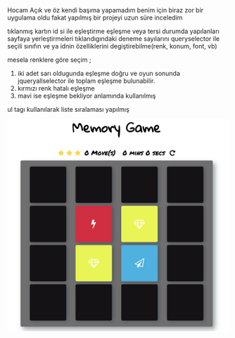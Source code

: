 Hocam Açık ve öz kendi başıma yapamadım benim için biraz zor bir uygulama oldu fakat yapılmış bir projeyi uzun süre inceledim

tıklanmış kartın id si ile eşleştirme 
eşleşme veya tersi durumda yapılanları
sayfaya yerleştirmeleri
tıklandıgındaki deneme sayılarını
queryselector ile seçili sınıfın ve ya idnin özelliklerini degiştirebilme(renk, konum, font, vb)

mesela renklere göre seçim ;
1) iki adet sarı oldugunda eşleşme doğru ve oyun sonunda jqueryallselector ile toplam eşleşme bulunabilir.
2) kırmızı renk hatalı eşleşme
3) mavi ise eşleşme bekliyor anlamında kullanılmış


ul tagı kullanılarak liste sıralaması yapılmış



![snippet](img/snippet.png)

